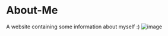 # About-Me
A website containing some information about myself :)
![image](https://github.com/poissonfou/About-Me/assets/102704201/8a924156-3bd0-4dfd-8406-d088fb8706a3)
